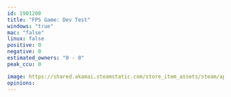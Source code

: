 ```yaml
---
id: 1901200
title: "FPS Game: Dev Test"
windows: "true"
mac: "false"
linux: false
positive: 0
negative: 0
estimated_owners: "0 - 0"
peak_ccu: 0

image: https://shared.akamai.steamstatic.com/store_item_assets/steam/apps/1901200/header.jpg?t=1645892227
opinions:
---
```

